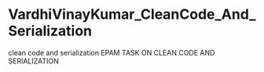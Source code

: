 # VardhiVinayKumar_CleanCode_And_Serialization
clean code and serialization
EPAM TASK ON CLEAN CODE AND SERIALIZATION
